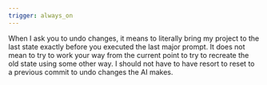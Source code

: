 ```yaml
---
trigger: always_on
---
```


When I ask you to undo changes, it means to literally bring my project to the last state exactly before you executed the last major prompt. It does not mean to try to work your way from the current point to try to recreate the old state using some other way. I should not have to have resort to reset to a previous commit to undo changes the AI makes. 